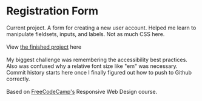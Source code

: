 <h1>Registration Form</h1>
Current project. A form for creating a new user account. Helped me learn to manipulate fieldsets, inputs, and labels. Not as much CSS here.
<br>
<br>
View <a href="https://zacharyjpeter.github.io/FCC-RegistrationForm">the finished project</a> here
<br>
<br>
My biggest challenge was remembering the accessibility best practices. Also was confused why a relative font size like "em" was necessary. Commit history starts here once I finally figured out how to push to Github correctly.
<br>
<br>
Based on <a href="https://www.freecodecamp.org">FreeCodeCamp's</a> Responsive Web Design course.

